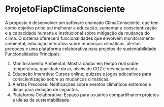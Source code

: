 # ProjetoFiapClimaConsciente
 A proposta é desenvolver um software chamado ClimaConsciente, que tem como objetivo 
principal melhorar a educação, aumentar a conscientização e a capacidade humana e 
institucional sobre mitigação da mudança do clima. O sistema oferecerá funcionalidades 
que envolvem monitoramento ambiental, educação interativa sobre mudanças climáticas, 
alertas precoces e uma plataforma colaborativa para projetos de sustentabilidade.
 Funcionalidades Principais:
 1. Monitoramento Ambiental: Mostra dados em tempo real sobre temperatura, qualidade 
do ar, níveis de CO2 e desmatamento.
 2. Educação Interativa: Cursos online, quizzes e jogos educativos para conscientização sobre 
as mudanças climáticas.
 3. Alertas Precoces: Notificações sobre eventos climáticos extremos e dicas para redução de 
impactos.
 4. Plataforma Colaborativa: Espaço para usuários compartilharem projetos e ideias de 
sustentabilidade